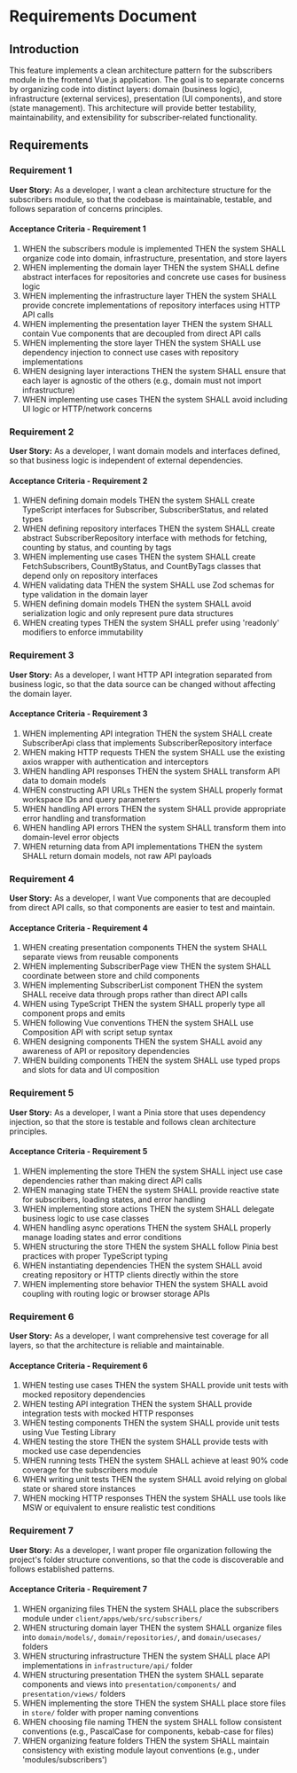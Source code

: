 # Requirements Document

## Introduction

This feature implements a clean architecture pattern for the subscribers module in the frontend Vue.js application. The goal is to separate concerns by organizing code into distinct layers: domain (business logic), infrastructure (external services), presentation (UI components), and store (state management). This architecture will provide better testability, maintainability, and extensibility for subscriber-related functionality.

## Requirements

### Requirement 1

**User Story:** As a developer, I want a clean architecture structure for the subscribers module, so that the codebase is maintainable, testable, and follows separation of concerns principles.

#### Acceptance Criteria - Requirement 1

1. WHEN the subscribers module is implemented THEN the system SHALL organize code into domain, infrastructure, presentation, and store layers
2. WHEN implementing the domain layer THEN the system SHALL define abstract interfaces for repositories and concrete use cases for business logic
3. WHEN implementing the infrastructure layer THEN the system SHALL provide concrete implementations of repository interfaces using HTTP API calls
4. WHEN implementing the presentation layer THEN the system SHALL contain Vue components that are decoupled from direct API calls
5. WHEN implementing the store layer THEN the system SHALL use dependency injection to connect use cases with repository implementations
6. WHEN designing layer interactions THEN the system SHALL ensure that each layer is agnostic of the others (e.g., domain must not import infrastructure)
7. WHEN implementing use cases THEN the system SHALL avoid including UI logic or HTTP/network concerns

### Requirement 2

**User Story:** As a developer, I want domain models and interfaces defined, so that business logic is independent of external dependencies.

#### Acceptance Criteria - Requirement 2

1. WHEN defining domain models THEN the system SHALL create TypeScript interfaces for Subscriber, SubscriberStatus, and related types
2. WHEN defining repository interfaces THEN the system SHALL create abstract SubscriberRepository interface with methods for fetching, counting by status, and counting by tags
3. WHEN implementing use cases THEN the system SHALL create FetchSubscribers, CountByStatus, and CountByTags classes that depend only on repository interfaces
4. WHEN validating data THEN the system SHALL use Zod schemas for type validation in the domain layer
5. WHEN defining domain models THEN the system SHALL avoid serialization logic and only represent pure data structures
6. WHEN creating types THEN the system SHALL prefer using 'readonly' modifiers to enforce immutability

### Requirement 3

**User Story:** As a developer, I want HTTP API integration separated from business logic, so that the data source can be changed without affecting the domain layer.

#### Acceptance Criteria - Requirement 3

1. WHEN implementing API integration THEN the system SHALL create SubscriberApi class that implements SubscriberRepository interface
2. WHEN making HTTP requests THEN the system SHALL use the existing axios wrapper with authentication and interceptors
3. WHEN handling API responses THEN the system SHALL transform API data to domain models
4. WHEN constructing API URLs THEN the system SHALL properly format workspace IDs and query parameters
5. WHEN handling API errors THEN the system SHALL provide appropriate error handling and transformation
6. WHEN handling API errors THEN the system SHALL transform them into domain-level error objects
7. WHEN returning data from API implementations THEN the system SHALL return domain models, not raw API payloads

### Requirement 4

**User Story:** As a developer, I want Vue components that are decoupled from direct API calls, so that components are easier to test and maintain.

#### Acceptance Criteria - Requirement 4

1. WHEN creating presentation components THEN the system SHALL separate views from reusable components
2. WHEN implementing SubscriberPage view THEN the system SHALL coordinate between store and child components
3. WHEN implementing SubscriberList component THEN the system SHALL receive data through props rather than direct API calls
4. WHEN using TypeScript THEN the system SHALL properly type all component props and emits
5. WHEN following Vue conventions THEN the system SHALL use Composition API with script setup syntax
6. WHEN designing components THEN the system SHALL avoid any awareness of API or repository dependencies
7. WHEN building components THEN the system SHALL use typed props and slots for data and UI composition

### Requirement 5

**User Story:** As a developer, I want a Pinia store that uses dependency injection, so that the store is testable and follows clean architecture principles.

#### Acceptance Criteria - Requirement 5

1. WHEN implementing the store THEN the system SHALL inject use case dependencies rather than making direct API calls
2. WHEN managing state THEN the system SHALL provide reactive state for subscribers, loading states, and error handling
3. WHEN implementing store actions THEN the system SHALL delegate business logic to use case classes
4. WHEN handling async operations THEN the system SHALL properly manage loading states and error conditions
5. WHEN structuring the store THEN the system SHALL follow Pinia best practices with proper TypeScript typing
6. WHEN instantiating dependencies THEN the system SHALL avoid creating repository or HTTP clients directly within the store
7. WHEN implementing store behavior THEN the system SHALL avoid coupling with routing logic or browser storage APIs

### Requirement 6

**User Story:** As a developer, I want comprehensive test coverage for all layers, so that the architecture is reliable and maintainable.

#### Acceptance Criteria - Requirement 6

1. WHEN testing use cases THEN the system SHALL provide unit tests with mocked repository dependencies
2. WHEN testing API integration THEN the system SHALL provide integration tests with mocked HTTP responses
3. WHEN testing components THEN the system SHALL provide unit tests using Vue Testing Library
4. WHEN testing the store THEN the system SHALL provide tests with mocked use case dependencies
5. WHEN running tests THEN the system SHALL achieve at least 90% code coverage for the subscribers module
6. WHEN writing unit tests THEN the system SHALL avoid relying on global state or shared store instances
7. WHEN mocking HTTP responses THEN the system SHALL use tools like MSW or equivalent to ensure realistic test conditions

### Requirement 7

**User Story:** As a developer, I want proper file organization following the project's folder structure conventions, so that the code is discoverable and follows established patterns.

#### Acceptance Criteria - Requirement 7

1. WHEN organizing files THEN the system SHALL place the subscribers module under `client/apps/web/src/subscribers/`
2. WHEN structuring domain layer THEN the system SHALL organize files into `domain/models/`, `domain/repositories/`, and `domain/usecases/` folders
3. WHEN structuring infrastructure THEN the system SHALL place API implementations in `infrastructure/api/` folder
4. WHEN structuring presentation THEN the system SHALL separate components and views into `presentation/components/` and `presentation/views/` folders
5. WHEN implementing the store THEN the system SHALL place store files in `store/` folder with proper naming conventions
6. WHEN choosing file naming THEN the system SHALL follow consistent conventions (e.g., PascalCase for components, kebab-case for files)
7. WHEN organizing feature folders THEN the system SHALL maintain consistency with existing module layout conventions (e.g., under 'modules/subscribers')
